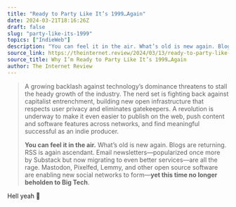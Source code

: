```yaml
---
title: "Ready to Party Like It’s 1999…Again"
date: 2024-03-21T18:16:26Z
draft: false
slug: "party-like-its-1999"
topics: ["IndieWeb"]
description: "You can feel it in the air. What’s old is new again. Blogs are returning. RSS is again ascendant."
source_link: https://theinternet.review/2024/03/13/ready-to-party-like-its-1999/
source_title: Why I’m Ready to Party Like It’s 1999…Again
author: The Internet Review
---
```


> A growing backlash against technology’s dominance threatens to stall the heady growth of the industry. The nerd set is fighting back against capitalist entrenchment, building new open infrastructure that respects user privacy and eliminates gatekeepers. A revolution is underway to make it even easier to publish on the web, push content and software features across networks, and find meaningful successful as an indie producer.
>
> **You can feel it in the air.** What’s old is new again. Blogs are returning. RSS is again ascendant. Email newsletters—popularized once more by Substack but now migrating to even better services—are all the rage. Mastodon, Pixelfed, Lemmy, and other open source software are enabling new social networks to form—**yet this time no longer beholden to Big Tech**.

Hell yeah 🤘